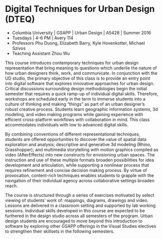 # Digital Techniques for Urban Design (DTEQ)

* Columbia University | GSAPP | Urban Design | A5428 | Summer 2016
* Tuesdays | 4-6 PM | Avery 114
* Professors Phu Duong, Elizabeth Barry, Kyle Hovenkotter, Michael Szivos
* Teaching Assistant Zhou Wu

This course introduces contemporary techniques for urban design representation that bring meaning to questions which underlie the nature of how urban designers think, work, and communicate. In conjunction with the UD studio, the primary objective of this class is to provide an entry point into digital software that explores innovative approaches for urban design. Critical discussions surrounding design methodologies begin the initial semester that requires a quick ramp-up of individual digital skills. Therefore, workshops are scheduled early in the term to immerse students into a culture of thinking and making “things” as part of an urban designer’s robust creative process. Students learn geographic information systems, 3d modeling, and video making programs while gaining experience with efficient cross-platform workflows with collaboration in mind. This class accommodates individuals with low to advanced digital skills.

By combining conventions of different representational techniques, students are offered opportunities to discover the value of spatial data exploration and analysis; descriptive and generative 3d modeling (Rhino, Grasshopper); and multimedia storytelling with motion graphics compiled as video (AfterEffects) into new constructs for envisioning urban spaces. The instruction and use of these multiple formats broaden possibilities for idea development and articulation, while supporting a nonlinear process that requires refinement and concise decision making process. By virtue of provocation, content-rich techniques enables students to grapple with the navigation of their individual agency across collaborative settings broaden reach. 

The course is structured through a series of exercises motivated by select viewing of students’ work of: mappings, diagrams, drawings and video. Lessons are delivered in a classroom setting and supported by lab working sessions. Individual skills developed in this course are expected to be furthered in the design studio across all semesters of the program. Urban design students are encouraged to move beyond this introduction to software by exploring other GSAPP offerings in the Visual Studies electives to strengthen their skillsets in the following semesters.
